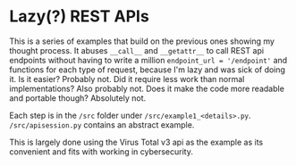# Lazy(?) REST APIs

This is a series of examples that build on the previous ones showing my thought process. It abuses `__call__` and `__getattr__` to call REST api endpoints without having to write a million `endpoint_url = '/endpoint'` and functions for each type of request, because I'm lazy and was sick of doing it.  Is it easier? Probably not. Did it require less work than normal implementations? Also probably not. Does it make the code more readable and portable though? Absolutely not.

Each step is in the `/src` folder under `/src/example1_<details>.py`. `/src/apisession.py` contains an abstract example.

This is largely done using the Virus Total v3 api as the example as its convenient and fits with working in cybersecurity.

